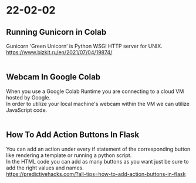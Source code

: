 22-02-02
===
## Running Gunicorn in Colab  
Gunicorn ‘Green Unicorn’ is Python WSGI HTTP server for UNIX.  
https://www.bizkit.ru/en/2021/07/04/19874/  
<br>

## Webcam In Google Colab  
When you use a Google Colab Runtime you are connecting to a cloud VM hosted by Google.  
In order to utilize your local machine's webcam within the VM we can utilize JavaScript code.  
<br>

## How To Add Action Buttons In Flask  

You can add an action under every if statement of the corresponding button like rendering a template or running a python script.  
In the HTML code you can add as many buttons as you want just be sure to add the right values and names.  
https://predictivehacks.com/?all-tips=how-to-add-action-buttons-in-flask  
